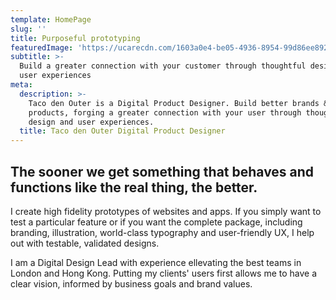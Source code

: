 ```yaml
---
template: HomePage
slug: ''
title: Purposeful prototyping
featuredImage: 'https://ucarecdn.com/1603a0e4-be05-4936-8954-99d86ee89291/'
subtitle: >-
  Build a greater connection with your customer through thoughtful design and
  user experiences
meta:
  description: >-
    Taco den Outer is a Digital Product Designer. Build better brands &
    products, forging a greater connection with your user through thoughtful
    design and user experiences.
  title: Taco den Outer Digital Product Designer
---
```

## The sooner we get something that behaves and functions like the real thing, the better.

I create high fidelity prototypes of websites and apps. If you simply want to test a particular feature or if you want the complete package, including branding, illustration, world-class typography and user-friendly UX, I help out with testable, validated designs.

I am a Digital Design Lead with experience ellevating the best teams in London and Hong Kong. Putting my clients' users first allows me to have a clear vision, informed by business goals and brand values.

##
